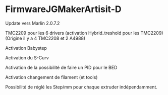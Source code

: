 # FirmwareJGMakerArtisit-D
Update vers Marlin 2.0.7.2



TMC2209 pour les 6 drivers (activation Hybrid_treshold pour les TMC2209) (Origine il y a 4 TMC2208 et 2 A4988)


Activation Babystep


Activation du S-Curv


Activation de la possibilité de faire un PID pour le BED


Activation changement de filament (et tools)



Possibilité de réglé les Step/mm pour chaque extruder indépendamment. 
